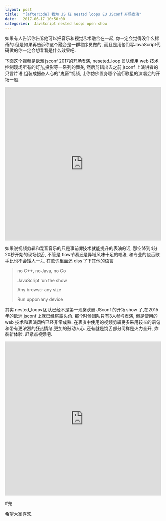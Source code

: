 ```yaml
---
layout: post
title:  "[afterCode] 我为 JS 狂 nested loops EU JSconf 开场表演"
date:   2017-06-17 10:50:00
categories:  JavaScript nested loops open show
---
```


如果有人告诉你告诉他可以把音乐和视觉艺术融合在一起, 你一定会觉得没什么稀奇的.但是如果再告诉你这个融合是一群程序员做的, 而且是用他们写JavaScript代码做的你一定会想看看是什么效果吧.

下面这个视频是欧洲 jsconf 2017的开场表演, neseted_loop 团队使用 web 技术控制现场所有的灯光,投影等一系列的舞美, 然后剪辑出去之前 jsconf 上演讲者的只言片语,组装成振奋人心的"鬼畜"视频, 让你仿佛置身哪个流行歌星的演唱会的开场一般. 


<iframe height="498" width="100%" src="http://player.youku.com/embed/XMjgzNzA4Njg1Ng==" frameborder="0"  allowfullscreen="allowfullscreen" ></iframe>



如果说视频剪辑和混音音乐的只是事前靠技术就能提升的表演的话, 那空降到4分20秒开始的现场饶舌, 不管是 flow节奏还是异域风味十足的唱法, 和专业的饶舌歌手比也不会矮人一头. 在歌词里面还 diss 了下其他的语言

> no C++, no Java, no Go
>
> JavaScript run the show
> 
> Any browser any size
> 
> Run uppon any device
> 



其实 nested_loops 团队已经不是第一现身欧洲 JSconf 的开场 show 了,在2015年的欧洲 jsconf 上就已经崭露头角. 那个时候团队只有3人参与表演, 但是使用的 web 技术和表演风格已经非常成熟. 在表演中使用的视频剪辑更多采用较长的语句和带有更浓烈的狂热情绪,更加的鼓动人心. 还有就是饶舌部分同样是火力全开, 炸裂新体验, 赶紧点视频吧.


<iframe height="498" width="100%" src="http://player.youku.com/embed/XMjgzNzE3OTI2MA==" frameborder="0" allowfullscreen="allowfullscreen" ></iframe>



#完


希望大家喜欢.
